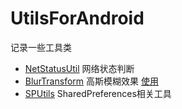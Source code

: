 # UtilsForAndroid
记录一些工具类
- [NetStatusUtil](https://github.com/fr1014/UtilsForAndroid/blob/master/NetStatusUtil.java)    网络状态判断
- [BlurTransform](https://github.com/fr1014/UtilsForAndroid/blob/master/%E9%AB%98%E6%96%AF%E6%A8%A1%E7%B3%8A/BlurTransform.java)    高斯模糊效果 [使用](https://github.com/fr1014/UtilsForAndroid/blob/master/%E9%AB%98%E6%96%AF%E6%A8%A1%E7%B3%8A/BlurTransform%E4%BD%BF%E7%94%A8)
- [SPUtils](https://github.com/fr1014/UtilsForAndroid/blob/master/SharedPreferences/SPUtils.java)    SharedPreferences相关工具
